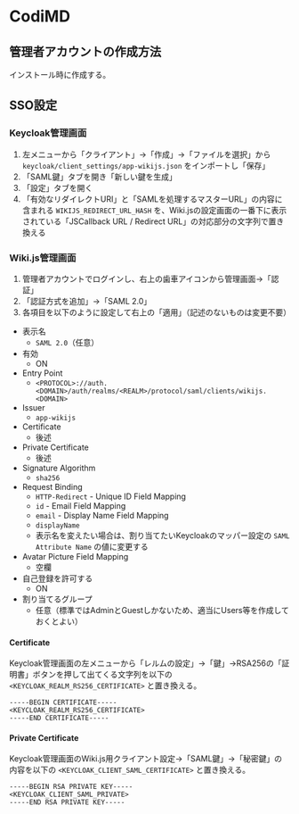 # CodiMD

## 管理者アカウントの作成方法

インストール時に作成する。

## SSO設定

### Keycloak管理画面

1. 左メニューから「クライアント」→「作成」→「ファイルを選択」から `keycloak/client_settings/app-wikijs.json` をインポートし「保存」
2. 「SAML鍵」タブを開き「新しい鍵を生成」
3. 「設定」タブを開く
4. 「有効なリダイレクトURI」と「SAMLを処理するマスターURL」の内容に含まれる `WIKIJS_REDIRECT_URL_HASH` を、Wiki.jsの設定画面の一番下に表示されている「JSCallback URL / Redirect URL」の対応部分の文字列で置き換える

### Wiki.js管理画面

1. 管理者アカウントでログインし、右上の歯車アイコンから管理画面→「認証」
2. 「認証方式を追加」→「SAML 2.0」
3. 各項目を以下のように設定して右上の「適用」（記述のないものは変更不要）

- 表示名
    - `SAML 2.0`（任意）
- 有効
    - ON
- Entry Point
    - `<PROTOCOL>://auth.<DOMAIN>/auth/realms/<REALM>/protocol/saml/clients/wikijs.<DOMAIN>`
- Issuer
    - `app-wikijs`
- Certificate
    - 後述
- ​Private Certificate
    - 後述
- ​Signature Algorithm
    - `sha256`
- ​Request Binding
    - `HTTP-Redirect`
​- Unique ID Field Mapping
    - `id`
​- Email Field Mapping
    - `email`
​- Display Name Field Mapping
    - `displayName`
    - 表示名を変えたい場合は、割り当てたいKeycloakのマッパー設定の `SAML Attribute Name` の値に変更する
- ​Avatar Picture Field Mapping
    - 空欄
- 自己登録を許可する
    - ON
- 割り当てるグループ
    - 任意（標準ではAdminとGuestしかないため、適当にUsers等を作成しておくとよい）

#### Certificate

Keycloak管理画面の左メニューから「レルムの設定」→「鍵」→RSA256の「証明書」ボタンを押して出てくる文字列を以下の `<KEYCLOAK_REALM_RS256_CERTIFICATE>` と置き換える。

```PEM
-----BEGIN CERTIFICATE-----
<KEYCLOAK_REALM_RS256_CERTIFICATE>
-----END CERTIFICATE-----
```

#### ​Private Certificate

Keycloak管理画面のWiki.js用クライアント設定→「SAML鍵」→「秘密鍵」の内容を以下の `<KEYCLOAK_CLIENT_SAML_CERTIFICATE>` と置き換える。

```PEM
-----BEGIN RSA PRIVATE KEY-----
<KEYCLOAK_CLIENT_SAML_PRIVATE>
-----END RSA PRIVATE KEY-----
```
